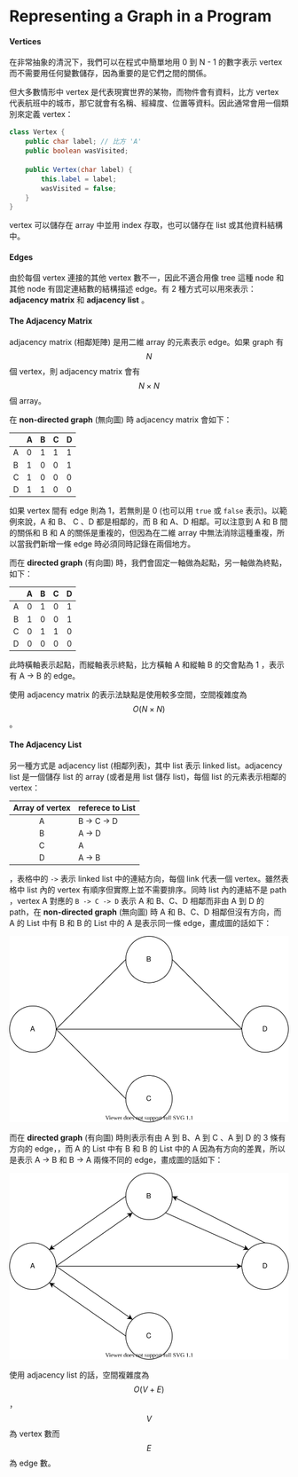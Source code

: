 # Representing a Graph in a Program

#### Vertices

在非常抽象的清況下，我們可以在程式中簡單地用 0 到 N - 1 的數字表示 vertex 而不需要用任何變數儲存，因為重要的是它們之間的關係。

但大多數情形中 vertex 是代表現實世界的某物，而物件會有資料，比方 vertex 代表航班中的城市，那它就會有名稱、經緯度、位置等資料。因此通常會用一個類別來定義 vertex：

```java
class Vertex {
    public char label; // 比方 'A'
    public boolean wasVisited;
    
    public Vertex(char label) {
        this.label = label;
        wasVisited = false;
    }
}
```

vertex 可以儲存在 array 中並用 index 存取，也可以儲存在 list 或其他資料結構中。

#### Edges

由於每個 vertex 連接的其他 vertex 數不一，因此不適合用像 tree 這種 node 和其他 node 有固定連結數的結構描述 edge。有 2 種方式可以用來表示：**adjacency matrix** 和 **adjacency list** 。

#### The Adjacency Matrix

adjacency matrix \(相鄰矩陣\) 是用二維 array 的元素表示 edge。如果 graph 有 $$N$$ 個 vertex，則 adjacency matrix 會有 $$N \times N$$  個 array。

在 **non-directed graph** \(無向圖\) 時 adjacency matrix 會如下：

|  | A | B | C | D |
| :--- | :--- | :--- | :--- | :--- |
| A | 0 | 1 | 1 | 1 |
| B | 1 | 0 | 0 | 1 |
| C | 1 | 0 | 0 | 0 |
| D | 1 | 1 | 0 | 0 |

如果 vertex 間有 edge 則為 1，若無則是 0 \(也可以用 `true` 或 `false` 表示\)。以範例來說，A 和 B、 C 、D 都是相鄰的，而 B 和 A、D 相鄰。可以注意到 A 和 B 間的關係和 B 和 A 的關係是重複的，但因為在二維 array 中無法消除這種重複，所以當我們新增一條 edge 時必須同時記錄在兩個地方。

而在 **directed graph** \(有向圖\) 時，我們會固定一軸做為起點，另一軸做為終點，如下：

|  | A | B | C | D |
| :---: | :---: | :---: | :---: | :---: |
| A | 0 | 1 | 0 | 1 |
| B | 1 | 0 | 0 | 1 |
| C | 0 | 1 | 1 | 0 |
| D | 0 | 0 | 0 | 0 |

此時橫軸表示起點，而縱軸表示終點，比方橫軸 A 和縱軸 B 的交會點為 1 ，表示有 A -&gt; B 的 edge。

使用 adjacency matrix 的表示法缺點是使用較多空間，空間複雜度為 $$O(N \times N)$$。

#### The Adjacency List

另一種方式是 adjacency list \(相鄰列表\)，其中 list 表示 linked list。adjacency list 是一個儲存 list 的 array \(或者是用 list 儲存 list\)，每個 list 的元素表示相鄰的 vertex：

| Array of vertex | referece to List |
| :---: | :--- |
| A | B -&gt; C -&gt; D |
| B | A -&gt; D |
| C | A |
| D | A -&gt; B |

，表格中的 `->` 表示 linked list 中的連結方向，每個 link 代表一個 vertex。雖然表格中 list 內的 vertex 有順序但實際上並不需要排序。同時 list 內的連結不是 path ，vertex A 對應的 `B -> C -> D` 表示 A 和 B、C、D 相鄰而非由 A 到 D 的 path，在 **non-directed graph** \(無向圖\) 時 A 和 B、C、D 相鄰但沒有方向，而 A 的 List 中有 B 和 B 的 List 中的 A 是表示同一條 edge，畫成圖的話如下：

![](../../.gitbook/assets/undirected_adjacency_list.svg)

而在 **directed graph** \(有向圖\) 時則表示有由 A 到 B、A 到 C 、A 到 D 的 3 條有方向的 edge，，而 A 的 List 中有 B 和 B 的 List 中的 A 因為有方向的差異，所以是表示 A -&gt; B 和 B -&gt; A 兩條不同的 edge，畫成圖的話如下：

![](../../.gitbook/assets/directed_adjacency_list.svg)

使用 adjacency list 的話，空間複雜度為 $$O(V + E)$$，$$V$$為 vertex 數而 $$E$$為 edge 數。

